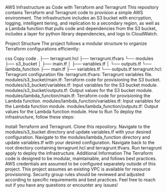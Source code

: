 AWS Infrastructure as Code with Terraform and Terragrunt
This repository contains Terraform and Terragrunt code to provision a simple AWS environment. The infrastructure includes an S3 bucket with encryption, logging, intelligent tiering, and replication to a secondary region, as well as a Lambda function that pulls code and dependencies from the S3 bucket, includes a layer for python library dependencies, and logs to CloudWatch.

Project Structure
The project follows a modular structure to organize Terraform configurations efficiently:

css
Copy code
.
├── terragrunt.hcl
├── terragrunt.tfvars
└── modules
    ├── s3_bucket
    │   ├── main.tf
    │   ├── variables.tf
    │   └── outputs.tf
    └── lambda_function
        ├── main.tf
        ├── variables.tf
        └── outputs.tf
terragrunt.hcl: Terragrunt configuration file.
terragrunt.tfvars: Terragrunt variables file.
modules/s3_bucket/main.tf: Terraform code for provisioning the S3 bucket.
modules/s3_bucket/variables.tf: Input variables for the S3 bucket module.
modules/s3_bucket/outputs.tf: Output values for the S3 bucket module.
modules/lambda_function/main.tf: Terraform code for provisioning the Lambda function.
modules/lambda_function/variables.tf: Input variables for the Lambda function module.
modules/lambda_function/outputs.tf: Output values for the Lambda function module.
How to Run
To deploy the infrastructure, follow these steps:

Install Terraform and Terragrunt.
Clone this repository.
Navigate to the modules/s3_bucket directory and update variables.tf with your desired configuration.
Navigate to the modules/lambda_function directory and update variables.tf with your desired configuration.
Navigate back to the root directory containing terragrunt.hcl and terragrunt.tfvars.
Run terragrunt apply to deploy the infrastructure.
Additional Information
The Terraform code is designed to be modular, maintainable, and follows best practices.
AWS credentials are assumed to be configured separately outside of this project.
This project assumes an existing VPC is available for resource provisioning.
Security group rules should be reviewed and adjusted according to specific requirements and best practices.
Feel free to reach out if you have any questions or encounter any issues!